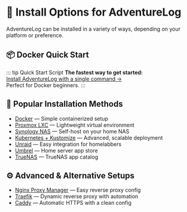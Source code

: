 # 🚀 Install Options for AdventureLog

AdventureLog can be installed in a variety of ways, depending on your platform or preference.

## 📦 Docker Quick Start

::: tip Quick Start Script
**The fastest way to get started:**  
[Install AdventureLog with a single command →](quick_start.md)  
Perfect for Docker beginners.
:::

## 🐳 Popular Installation Methods

- [Docker](docker.md) — Simple containerized setup
- [Proxmox LXC](proxmox_lxc.md) — Lightweight virtual environment
- [Synology NAS](synology_nas.md) — Self-host on your home NAS
- [Kubernetes + Kustomize](kustomize.md) — Advanced, scalable deployment
- [Unraid](unraid.md) — Easy integration for homelabbers
- [Umbrel](https://apps.umbrel.com/app/adventurelog) — Home server app store
- [TrueNAS](https://apps.truenas.com/catalog/adventurelog/) — TrueNAS app catalog

## ⚙️ Advanced & Alternative Setups

- [Nginx Proxy Manager](nginx_proxy_manager.md) — Easy reverse proxy config
- [Traefik](traefik.md) — Dynamic reverse proxy with automation
- [Caddy](caddy.md) — Automatic HTTPS with a clean config
